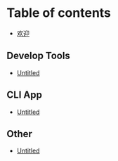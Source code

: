 # Table of contents

* [欢迎](README.md)

## Develop Tools

* [Untitled](develop-tools/untitled.md)

## CLI App <a id="linux-cli-software"></a>

* [Untitled](linux-cli-software/untitled.md)

## Other

* [Untitled](other/untitled.md)

